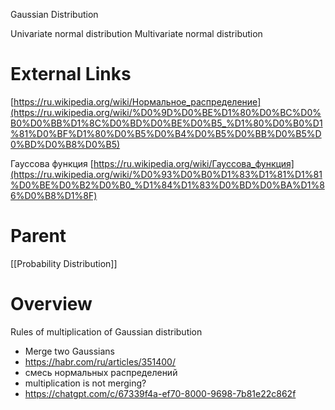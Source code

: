 
Gaussian Distribution

Univariate normal distribution
Multivariate normal distribution

# External Links

[https://ru.wikipedia.org/wiki/Нормальное_распределение](https://ru.wikipedia.org/wiki/%D0%9D%D0%BE%D1%80%D0%BC%D0%B0%D0%BB%D1%8C%D0%BD%D0%BE%D0%B5_%D1%80%D0%B0%D1%81%D0%BF%D1%80%D0%B5%D0%B4%D0%B5%D0%BB%D0%B5%D0%BD%D0%B8%D0%B5)

Гауссова функция
[https://ru.wikipedia.org/wiki/Гауссова_функция](https://ru.wikipedia.org/wiki/%D0%93%D0%B0%D1%83%D1%81%D1%81%D0%BE%D0%B2%D0%B0_%D1%84%D1%83%D0%BD%D0%BA%D1%86%D0%B8%D1%8F)

# Parent

[[Probability Distribution]]

# Overview

Rules of multiplication of Gaussian distribution
- Merge two Gaussians
- https://habr.com/ru/articles/351400/
- смесь нормальных распределений
- multiplication is not merging?
- https://chatgpt.com/c/67339f4a-ef70-8000-9698-7b81e22c862f